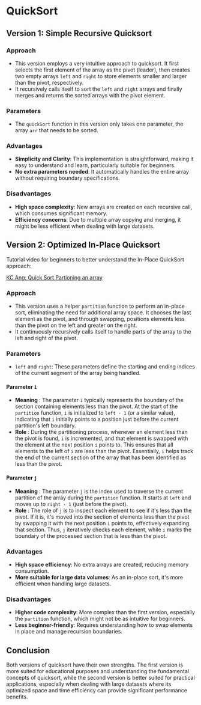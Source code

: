 # QuickSort

## Version 1: Simple Recursive Quicksort

### Approach

- This version employs a very intuitive approach to quicksort. It first selects the first element of the array as the pivot (leader), then creates two empty arrays `left` and `right` to store elements smaller and larger than the pivot, respectively.
- It recursively calls itself to sort the `left` and `right` arrays and finally merges and returns the sorted arrays with the pivot element.

### Parameters

- The `quickSort` function in this version only takes one parameter, the array `arr` that needs to be sorted.

### Advantages

- **Simplicity and Clarity**: This implementation is straightforward, making it easy to understand and learn, particularly suitable for beginners.
- **No extra parameters needed**: It automatically handles the entire array without requiring boundary specifications.

### Disadvantages

- **High space complexity**: New arrays are created on each recursive call, which consumes significant memory.
- **Efficiency concerns**: Due to multiple array copying and merging, it might be less efficient when dealing with large datasets.

## Version 2: Optimized In-Place Quicksort

Tutorial video for beginners to better understand the In-Place QuickSort approach:

[ KC Ang: Quick Sort Partioning an array](https://www.youtube.com/watch?v=MZaf_9IZCrc)

### Approach

- This version uses a helper `partition` function to perform an in-place sort, eliminating the need for additional array space. It chooses the last element as the pivot, and through swapping, positions elements less than the pivot on the left and greater on the right.
- It continuously recursively calls itself to handle parts of the array to the left and right of the pivot.

### Parameters

- `left` and `right`: These parameters define the starting and ending indices of the current segment of the array being handled.

#### Parameter `i`

- **Meaning** : The parameter `i` typically represents the boundary of the section containing elements less than the pivot. At the start of the `partition` function, `i` is initialized to `left - 1` (or a similar value), indicating that `i` initially points to a position just before the current partition's left boundary.
- **Role** : During the partitioning process, whenever an element less than the pivot is found, `i` is incremented, and that element is swapped with the element at the next position `i` points to. This ensures that all elements to the left of `i` are less than the pivot. Essentially, `i` helps track the end of the current section of the array that has been identified as less than the pivot.

#### Parameter `j`

- **Meaning** : The parameter `j` is the index used to traverse the current partition of the array during the `partition` function. It starts at `left` and moves up to `right - 1` (just before the pivot).
- **Role** : The role of `j` is to inspect each element to see if it's less than the pivot. If it is, it's moved into the section of elements less than the pivot by swapping it with the next position `i` points to, effectively expanding that section. Thus, `j` iteratively checks each element, while `i` marks the boundary of the processed section that is less than the pivot.

### Advantages

- **High space efficiency**: No extra arrays are created, reducing memory consumption.
- **More suitable for large data volumes**: As an in-place sort, it's more efficient when handling large datasets.

### Disadvantages

- **Higher code complexity**: More complex than the first version, especially the `partition` function, which might not be as intuitive for beginners.
- **Less beginner-friendly**: Requires understanding how to swap elements in place and manage recursion boundaries.

## Conclusion

Both versions of quicksort have their own strengths. The first version is more suited for educational purposes and understanding the fundamental concepts of quicksort, while the second version is better suited for practical applications, especially when dealing with large datasets where its optimized space and time efficiency can provide significant performance benefits.
